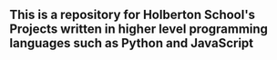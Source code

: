 ## This is a repository for Holberton School's Projects written in higher level programming languages such as Python and JavaScript
